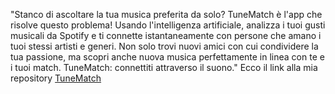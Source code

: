 "Stanco di ascoltare la tua musica preferita da solo? TuneMatch è l'app che risolve questo problema! Usando l'intelligenza artificiale, analizza i tuoi gusti musicali da Spotify e ti connette istantaneamente con persone che amano i tuoi stessi artisti e generi. Non solo trovi nuovi amici con cui condividere la tua passione, ma scopri anche nuova musica perfettamente in linea con te e i tuoi match. TuneMatch: connettiti attraverso il suono."
Ecco il link alla mia repository [TuneMatch](https://github.com/marcpad0/TuneMatch)
